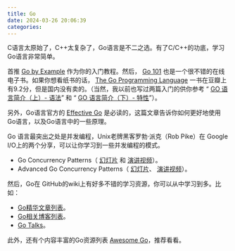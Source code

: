 ```yaml
---
title: Go
date: 2024-03-26 20:06:39
categories:
---
```


C语言太原始了，C++太复杂了，Go语言是不二之选。有了C/C++的功底，学习Go语言非常简单。

首推 [Go by Example](https://gobyexample.com/) 作为你的入门教程。然后， [Go 101](https://go101.org/article/101.html) 也是一个很不错的在线电子书。如果你想看纸书的话， [The Go Programming Language](https://book.douban.com/subject/26337545/) 一书在豆瓣上有9.2分，但是国内没有卖的。（当然，我以前也写过两篇入门的供你参考 “ [GO 语言简介（上）- 语法](https://coolshell.cn/articles/8460.html)” 和 “ [GO 语言简介（下）- 特性](https://coolshell.cn/articles/8489.html)”）。

另外，Go语言官方的 [Effective Go](https://golang.org/doc/effective_go.html) 是必读的，这篇文章告诉你如何更好地使用Go语言，以及Go语言中的一些原理。

Go 语言最突出之处是并发编程，Unix老牌黑客罗勃·派克（Rob Pike）在 Google I/O上的两个分享，可以让你学习到一些并发编程的模式。

- Go Concurrency Patterns（ [幻灯片](https://talks.golang.org/2012/concurrency.slide) 和 [演讲视频](https://www.youtube.com/watch?v=f6kdp27TYZs)）。
- Advanced Go Concurrency Patterns（ [幻灯片](https://talks.golang.org/2013/advconc.slide)、 [演讲视频](https://youtu.be/QDDwwePbDtw)）。

然后，Go在 GitHub的wiki上有好多不错的学习资源，你可以从中学习到多。比如：

- [Go精华文章列表](https://github.com/golang/go/wiki/Articles)。
- [Go相关博客列表](https://github.com/golang/go/wiki/Blogs)。
- [Go Talks](https://github.com/golang/go/wiki/GoTalks)。

此外，还有个内容丰富的Go资源列表 [Awesome Go](https://github.com/avelino/awesome-go)，推荐看看。

<!-- more -->
